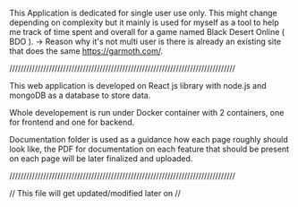This Application is dedicated for single user use only. This might change depending on complexity but it mainly is used for myself as a tool to help me track of time spent and overall for a game named Black Desert Online ( BDO ). -> Reason why it's not multi user is there is already an existing site that does the same https://garmoth.com/.

////////////////////////////////////////////////////////////////////////////////

This web application is developed on React js library with node.js and mongoDB as a database to store data.

Whole developement is run under Docker container with 2 containers, one for frontend and one for backend.

Documentation folder is used as a guidance how each page roughly should look like, the PDF for documentation on each feature that should be present on each page will be later finalized and uploaded.

////////////////////////////////////////////////////////////////////////////////

// This file will get updated/modified later on //